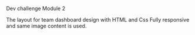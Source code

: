 Dev challenge Module 2

The layout for team dashboard design with HTML and Css
Fully responsive and same image content is used.
